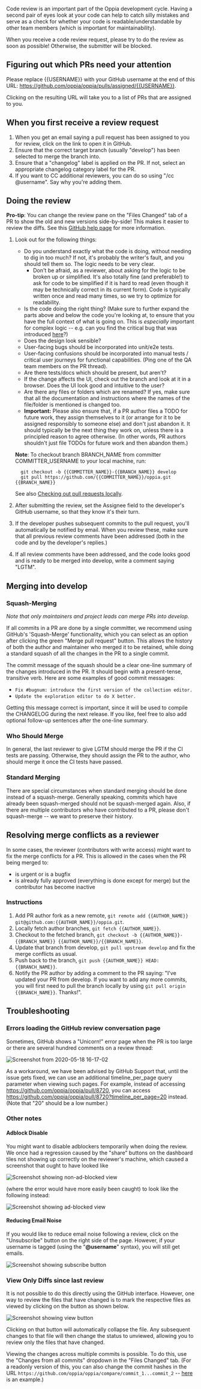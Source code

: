 Code review is an important part of the Oppia development cycle. Having a second pair of eyes look at your code can help to catch silly mistakes and serve as a check for whether your code is readable/understandable by other team members (which is important for maintainability).

When you receive a code review request, please try to do the review as soon as possible! Otherwise, the submitter will be blocked.

## Figuring out which PRs need your attention

Please replace {{USERNAME}} with your GitHub username at the end of this URL: https://github.com/oppia/oppia/pulls/assigned/{{USERNAME}}.

Clicking on the resulting URL will take you to a list of PRs that are assigned to you.

## When you first receive a review request

  1. When you get an email saying a pull request has been assigned to you for review, click on the link to open it in GitHub.
  1. Ensure that the correct target branch (usually "develop") has been selected to merge the branch into.
  1. Ensure that a "changelog" label is applied on the PR. If not, select an appropriate changelog category label for the PR.
  1. If you want to CC additional reviewers, you can do so using "/cc @username". Say why you're adding them.

## Doing the review

**Pro-tip**: You can change the review pane on the "Files Changed" tab of a PR to show the old and new versions side-by-side! This makes it easier to review the diffs. See this [GitHub help page](https://help.github.com/en/github/collaborating-with-issues-and-pull-requests/about-comparing-branches-in-pull-requests#diff-view-options) for more information.

  1. Look out for the following things:
     * Do you understand exactly what the code is doing, without needing to dig in too much? If not, it's probably the writer's fault, and you should tell them so. The logic needs to be very clear. 
       * Don't be afraid, as a reviewer, about asking for the logic to be broken up or simplified. It's also totally fine (and preferable!) to ask for code to be simplified if it is hard to read (even though it may be technically correct in its current form). Code is typically written once and read many times, so we try to optimize for readability.
     * Is the code doing the right thing? (Make sure to further expand the parts above and below the code you're looking at, to ensure that you have the full context of what is going on. This is _especially_ important for complex logic -- e.g. can you find the critical bug that was introduced [here](https://github.com/oppia/oppia/pull/9141/files#diff-3d7e1efacf316f35426e24bedbd89564R128)?)
     * Does the design look sensible?
     * User-facing bugs should be incorporated into unit/e2e tests.
     * User-facing confusions should be incorporated into manual tests / critical user journeys for functional capabilities. (Ping one of the QA team members on the PR thread).
     * Are there tests/docs which should be present, but aren't?
     * If the change affects the UI, check out the branch and look at it in a browser. Does the UI look good and intuitive to the user?
     * Are there any files or folders which are renamed? If yes, make sure that all the documentation and instructions where the names of the file/folder is mentioned is changed too.
     * **Important:** Please also ensure that, if a PR author files a TODO for future work, they assign themselves to it (or arrange for it to be assigned responsibly to someone else) and don't just abandon it. It should typically be the next thing they work on, unless there is a principled reason to agree otherwise. (In other words, PR authors shouldn't just file TODOs for future work and then abandon them.)


      **Note**: To checkout branch BRANCH_NAME from committer COMMITTER_USERNAME to your local machine, run:
      ```
        git checkout -b {{COMMITTER_NAME}}-{{BRANCH_NAME}} develop
        git pull https://github.com/{{COMMITTER_NAME}}/oppia.git {{BRANCH_NAME}}
      ```
      See also [Checking out pull requests locally](https://help.github.com/articles/checking-out-pull-requests-locally/).

  1. After submitting the review, set the Assignee field to the developer's GitHub username, so that they know it's their turn.

  1. If the developer pushes subsequent commits to the pull request, you'll automatically be notified by email. When you review these, make sure that all previous review comments have been addressed (both in the code and by the developer's replies.)

  1. If all review comments have been addressed, and the code looks good and is ready to be merged into develop, write a comment saying "LGTM".

## Merging into develop

### Squash-Merging

_Note that only maintainers and project leads can merge PRs into develop._

If all commits in a PR are done by a single committer, we recommend using GitHub's 'Squash-Merge' functionality, which you can select as an option after clicking the green "Merge pull request" button. This allows the history of both the author and maintainer who merged it to be retained, while doing a standard squash of all the changes in the PR to a single commit.

The commit message of the squash should be a clear one-line summary of the changes introduced in the PR. It should begin with a present-tense, transitive verb. Here are some examples of good commit messages:
* ``Fix #bugnum: introduce the first version of the collection editor.``
* ``Update the exploration editor to do X better.``

Getting this message correct is important, since it will be used to compile the CHANGELOG during the next release. If you like, feel free to also add optional follow-up sentences after the one-line summary.

### Who Should Merge

In general, the last reviewer to give LGTM should merge the PR if the CI tests are passing. Otherwise, they should assign the PR to the author, who should merge it once the CI tests have passed.

### Standard Merging

There are special circumstances when standard merging should be done instead of a squash-merge. Generally speaking, commits which have already been squash-merged should not be squash-merged again. Also, if there are multiple contributors who have contributed to a PR, please don't squash-merge -- we want to preserve their history.

## Resolving merge conflicts as a reviewer

In some cases, the reviewer (contributors with write access) might want to fix the merge conflicts for a PR. This is allowed in the cases when the PR being merged to:

* is urgent or is a bugfix
* is already fully approved (everything is done except for merge) but the contributor has become inactive

### Instructions

1. Add PR author fork as a new remote, `git remote add {{AUTHOR_NAME}} git@github.com:{{AUTHOR_NAME}}/oppia.git`.
1. Locally fetch author branches, `git fetch {{AUTHOR_NAME}}`.   
1. Checkout to the fetched branch, `git checkout -b {{AUTHOR_NAME}}-{{BRANCH_NAME}} {{AUTHOR_NAME}}/{{BRANCH_NAME}}`.
1. Update that branch from develop, `git pull upstream develop` and fix the merge conflicts as usual.
1. Push back to the branch, `git push {{AUTHOR_NAME}} HEAD:{{BRANCH_NAME}}`.
1. Notify the PR author by adding a comment to the PR saying: "I've updated your PR from develop. If you want to add any more commits, you will first need to pull the branch locally by using `git pull origin {{BRANCH_NAME}}`. Thanks!".

## Troubleshooting

### Errors loading the GitHub review conversation page

Sometimes, GitHub shows a "Unicorn!" error page when the PR is too large or there are several hundred comments on a review thread:

![Screenshot from 2020-05-18 16-17-02](https://user-images.githubusercontent.com/10575562/82268191-43e1d480-9923-11ea-8b48-fabd6c8ad9a9.png)

As a workaround, we have been advised by GitHub Support that, until the issue gets fixed, we can use an additional timeline_per_page query parameter when viewing such pages. For example, instead of accessing https://github.com/oppia/oppia/pull/8720, you can access https://github.com/oppia/oppia/pull/8720?timeline_per_page=20 instead. (Note that "20" should be a low number.)

### Other notes

#### Adblock Disable
You might want to disable adblockers temporarily when doing the review. We once had a regression caused by the "share" buttons on the dashboard tiles not showing up correctly on the reviewer's machine, which caused a screenshot that ought to have looked like

  ![Screenshot showing non-ad-blocked view](images/withoutAdBlocker.png)

(where the error would have more easily been caught) to look like the following instead:

  ![Screenshot showing ad-blocked view](images/withAdBlocker.png)

#### Reducing Email Noise
If you would like to reduce email noise following a review, click on the "Unsubscribe" button on the right side of the page. However, if your username is tagged (using the "**@username**" syntax), you will still get emails.

  ![Screenshot showing subscribe button](images/unsubscribeButton.png)


### View Only Diffs since last review
It is not possible to do this directly using the GitHub interface. However, one way to review the files that have changed is to mark the respective files as viewed by clicking on the button as shown below.

  ![Screenshot showing view button](images/viewedButton.png)

Clicking on that button will automatically collapse the file. Any subsequent changes to that file will then change the status to unviewed, allowing you to review only the files that have changed.

Viewing the changes across multiple commits is possible. To do this, use the "Changes from all commits" dropdown in the "Files Changed" tab. (For a readonly version of this, you can also change the commit hashes in the URL `https://github.com/oppia/oppia/compare/commit_1...commit_2` -- [here](https://github.com/oppia/oppia/compare/be4b661...b46838c) is an example.)